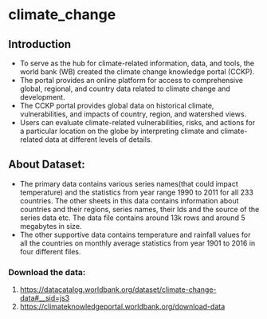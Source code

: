 # climate_change

## Introduction

- To serve as the hub for climate-related information, data, and tools, the world bank (WB) created the climate change knowledge portal (CCKP). 
- The portal provides an online platform for access to comprehensive global, regional, and country data related to climate change and development. 
- The CCKP portal provides global data on historical climate, vulnerabilities, and impacts of country, region, and watershed views. 
- Users can evaluate climate-related vulnerabilities, risks, and actions for a particular location on the globe by interpreting climate and climate-related data at different levels of details.


## About Dataset:

- The primary data contains various series names(that could impact temperature) and the statistics from year range 1990 to 2011 for all 233 countries. The other sheets in this data contains information about countries and their regions, series names, their Ids and the source of the series data etc. The data file contains around 13k rows and around 5 megabytes in size.
- The other supportive data contains temperature and rainfall values for all the countries on monthly average statistics from year 1901 to 2016 in four different files.

### Download the data: 
1) https://datacatalog.worldbank.org/dataset/climate-change-data#__sid=js3
2) https://climateknowledgeportal.worldbank.org/download-data

